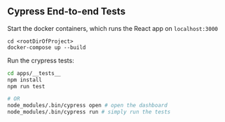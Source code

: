 ## Cypress End-to-end Tests

Start the docker containers, which runs the React app on `localhost:3000`
```
cd <rootDirOfProject>
docker-compose up --build
```

Run the crypress tests:
```sh
cd apps/__tests__
npm install
npm run test

# OR
node_modules/.bin/cypress open # open the dashboard
node_modules/.bin/cypress run # simply run the tests
```